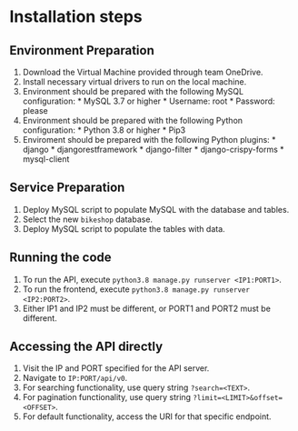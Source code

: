 # Installation steps
## Environment Preparation
1. Download the Virtual Machine provided through team OneDrive.
2. Install necessary virtual drivers to run on the local machine.
3. Environment should be prepared with the following MySQL configuration:
        * MySQL 3.7 or higher
        * Username: root
        * Password: please
4. Environment should be prepared with the following Python configuration:
        * Python 3.8 or higher
        * Pip3
5. Enviroment should be prepared with the following Python plugins:
        * django
        * djangorestframework
        * django-filter
        * django-crispy-forms
        * mysql-client
  
## Service Preparation
1. Deploy MySQL script to populate MySQL with the database and tables.
2. Select the new `bikeshop` database.
3. Deploy MySQL script to populate the tables with data.

## Running the code
1. To run the API, execute `python3.8 manage.py runserver <IP1:PORT1>`.
2. To run the frontend, execute `python3.8 manage.py runserver <IP2:PORT2>`.
3. Either IP1 and IP2 must be different, or PORT1 and PORT2 must be different.

## Accessing the API directly
1. Visit the IP and PORT specified for the API server.
2. Navigate to `IP:PORT/api/v0`.
3. For searching functionality, use query string `?search=<TEXT>`.
4. For pagination functionality, use query string `?limit=<LIMIT>&offset=<OFFSET>`.
5. For default functionality, access the URI for that specific endpoint.
